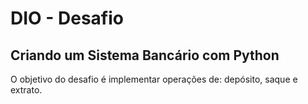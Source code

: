 # DIO - Desafio

## Criando um Sistema Bancário com Python

O objetivo do desafio é implementar operações de: depósito, saque e extrato.
